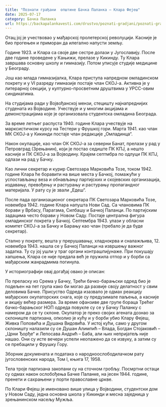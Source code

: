 ```yaml
---
title: "Познати грађани  општине Бачка Паланка – Клара Фејеш"
date: 2025-07-17
category: Бачка Паланка
url: https://backapalankavesti.com/drustvo/poznati-gradjani/poznati-gradjani-klara-fejes/
---
```


Отац јој је учествовао у мађарској пролетерској револуцији. Касније је био прогењен и приморан да илегално напусти земљу.

Године 1923. и Клара са своје две сестре долази у Југославију. После две године проведене у Кањижи, прелазе у Кикинду. Ту Клара завршава основну школу и гимназију. Потом уписује студије медицине у Београду.

Још као млада гимназијалка, Клара приступа напредном омладинском покрету и у VI разреду гимназије постаје члан СКОЈ-а. Активна је у литерарној секцији, у културно-просветним друштвима у УРСС-овим синдикатима.

На студијама ради у Војвођанској мензи, стецишту најнапреднијих студената из Војводине. Учествује и у многим акцијама и демонстрацијама које је организовала студентска омладина Београда.

За време летњег распуста 1940. године Клара учествује на марксистичком курсу на Тестери у Фрушкој гори. Марта 1941. као члан МК СКОЈ-а у Кикинди постаје члан редакције „Омладинца“.

Након окупације, као члан ОК СКОЈ-а за северни Банат, прелази у рад у Петровград (Зрењанин), који је постао седиште ПК КПЈ, а нешто касније и ПК СКОЈ-а за Војводину. Крајем септмбра по одлуци ПК КПЈ, одлази на рад у Бачку.

Као лични секретар и курир Светозара Марковића Тозе, током 1942. године Клара ће боравити на више места у Бачкој, помажући у успостављању веза и обнављању партијских и скојевских организација, издавању, превођењу и растурању и растурању пропагандног материјала. У рату су је звали „Едеш“.

После пада организационог секретара ПК Светозара Марковића Тозе, новембра 1942. године Клара напушта Нови Сад. Са члановима ПК борави у Врбасу, Парагама, Силбашу и Бачкој Паланци. По партијским задацима често борави у Новом Саду. Постаје централна фигура омладинског покрета у Бачкој. Септембра 1943. улази у обласни комитет СКОЈ-а за Бачку и Барању као члан (требало је да буде секретар).

Стално у покрету, вешта у прерушавању, хладнокрва и сналажљива, 12. новембра 1943. нашла се у Бачкој Паланци на извршењу важног задатка. Ту су јој ушли у траг органи контрашпијунаже. При покушају хапшења, Клара се није предала већ је пружила отпор и у борби са мађарским жанрадмима погинула.

У историографији овај догађај овако је описан:

По преласку из Срема у Бачку, Трећи бачко-барањски одред био је подељен на пет група како би могао да развије своју делатност у свим деловима Бачке. Присуство Одреда изазвало је одмах реакцију мађарских окупаторских снага, које су предузимале паљења, а касније и акцију већер размера. За време офанзиве две групе бораца Трећег бачко-барањског НОП одреда повукле су се у Бачку Паланку с намером да се ту склоне. Окупатор је преко својих агената дознао за склониште партизана, опколио је кућу и у борби убио Клару Фејеш, Живка Поповића и Душана Видовића. У истој кући, само у другом склоништу налазили су се Душан Алимпић – Влада, Богдан Стојаковић – „Црни Ђорђе“ и Лепосава Андрић – Баба, али њих непријатељ није нашао. Они су исте вечери успели неопажено да се извуку, а затим су се пребацили у Фрушку Гору.

Зборник докумената и података о народноослободилачком рату југословенских народа, Том I, књига 17, 1958.

Тела троје партизана закопани су на сточном гробљу. Посмртни остаци су одмах након ослобођења Бачке Паланке, на јесен 1944. године, пренети и сахрањени у порти православне цркве.

По Клари Фејеш је именовано више улица у Војводини, студентски дом у Новом Саду, једна основна школа у Кикинди и месна заједница у зрењанинском насељу Мужља.
